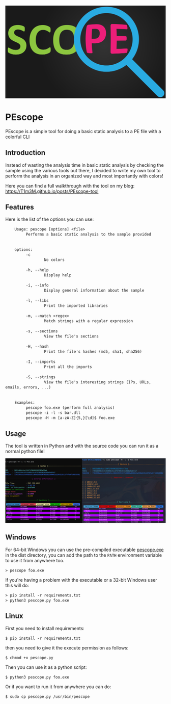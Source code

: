![PEscope Cover](/assets/PEscope-cover.png)

# PEscope

PEscope is a simple tool for doing a basic static analysis to a PE file with a colorful CLI


## Introduction

Instead of wasting the analysis time in basic static analysis by checking the sample using the various tools out there, I decided to write my own tool to perform the analysis in an organized way and most importantly with colors!

Here you can find a full walkthrough with the tool on my blog: https://T1m3M.github.io/posts/PEscope-tool


## Features

Here is the list of the options you can use:

```
    Usage: pescope [options] <file>
         Performs a basic static analysis to the sample provided


    options:
         -c
                 No colors

         -h, --help
                 Display help

         -i, --info
                 Display general information about the sample

         -l, --libs
                 Print the imported libraries

         -m, --match <regex>
                 Match strings with a regular expression

         -s, --sections
                 View the file's sections

         -H, --hash
                 Print the file's hashes (md5, sha1, sha256)

         -I, --imports
                 Print all the imports

         -S, --strings
                 View the file's interesting strings (IPs, URLs, emails, errors, ...)


    Examples:
         pescope foo.exe (perform full analysis)
         pescope -i -l -s bar.dll
         pescope -H -m [a-zA-Z]{5,}[\d]$ foo.exe
```

## Usage

The tool is written in Python and with the source code you can run it as a normal python file!

![PEscope on Windows and Linux](/assets/pescope-win-linux.jpg)


## Windows

For 64-bit Windows you can use the pre-compiled executable [pescope.exe](dist/) in the dist directory, you can add the path to the ```PATH``` environment variable to use it from anywhere too.

```console
> pescope foo.exe
```

If you're having a problem with the executable or a 32-bit Windows user this will do:

```console
> pip install -r requirements.txt
> python3 pescope.py foo.exe

```


## Linux

First you need to install requirements:
```terminal
$ pip install -r requirements.txt
```

then you need to give it the execute permission as follows:

```terminal
$ chmod +x pescope.py
```

Then you can use it as a python script:

```terminal
$ python3 pescope.py foo.exe
```

Or if you want to run it from anywhere you can do:

```terminal
$ sudo cp pescope.py /usr/bin/pescope
```

